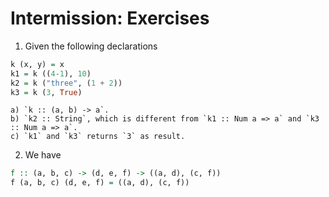 # Intermission: Exercises

1. Given the following declarations
```haskell
k (x, y) = x
k1 = k ((4-1), 10)
k2 = k ("three", (1 + 2))
k3 = k (3, True)
```
    a) `k :: (a, b) -> a`.
    b) `k2 :: String`, which is different from `k1 :: Num a => a` and `k3 :: Num a => a`.
    c) `k1` and `k3` returns `3` as result.

2. We have
```haskell
f :: (a, b, c) -> (d, e, f) -> ((a, d), (c, f))
f (a, b, c) (d, e, f) = ((a, d), (c, f))
```
